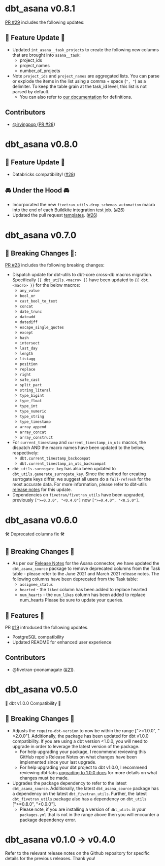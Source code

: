 # dbt_asana v0.8.1
[PR #29](https://github.com/fivetran/dbt_asana/pull/29) includes the following updates:
## 🎉 Feature Update 🎉
- Updated `int_asana__task_projects` to create the following new columns that are brought into `asana__task`:
  - project_ids
  - project_names
  - number_of_projects
- Note `project_ids` and `project_names` are aggregated lists. You can parse or explode the items in the list using a comma + space (`", "`) as a delimiter.
          To keep the table grain at the task_id level, this list is not parsed by default.
  - You can also refer to [our documentation](https://fivetran.github.io/dbt_asana/#!/overview) for definitions. 

## Contributors
- [@irvingpop ](https://github.com/irvingpop ) ([PR #28](https://github.com/fivetran/dbt_asana/pull/28))

# dbt_asana v0.8.0
## 🎉 Feature Update 🎉
- Databricks compatibility! ([#28](https://github.com/fivetran/dbt_asana/pull/28))

## 🚘 Under the Hood 🚘
- Incorporated the new `fivetran_utils.drop_schemas_automation` macro into the end of each Buildkite integration test job. ([#26](https://github.com/fivetran/dbt_asana/pull/26))
- Updated the pull request [templates](/.github). ([#26](https://github.com/fivetran/dbt_asana/pull/26))

# dbt_asana v0.7.0

## 🚨 Breaking Changes 🚨:
[PR #23](https://github.com/fivetran/dbt_asana/pull/23) includes the following breaking changes:
- Dispatch update for dbt-utils to dbt-core cross-db macros migration. Specifically `{{ dbt_utils.<macro> }}` have been updated to `{{ dbt.<macro> }}` for the below macros:
    - `any_value`
    - `bool_or`
    - `cast_bool_to_text`
    - `concat`
    - `date_trunc`
    - `dateadd`
    - `datediff`
    - `escape_single_quotes`
    - `except`
    - `hash`
    - `intersect`
    - `last_day`
    - `length`
    - `listagg`
    - `position`
    - `replace`
    - `right`
    - `safe_cast`
    - `split_part`
    - `string_literal`
    - `type_bigint`
    - `type_float`
    - `type_int`
    - `type_numeric`
    - `type_string`
    - `type_timestamp`
    - `array_append`
    - `array_concat`
    - `array_construct`
- For `current_timestamp` and `current_timestamp_in_utc` macros, the dispatch AND the macro names have been updated to the below, respectively:
    - `dbt.current_timestamp_backcompat`
    - `dbt.current_timestamp_in_utc_backcompat`
- `dbt_utils.surrogate_key` has also been updated to `dbt_utils.generate_surrogate_key`. Since the method for creating surrogate keys differ, we suggest all users do a `full-refresh` for the most accurate data. For more information, please refer to dbt-utils [release notes](https://github.com/dbt-labs/dbt-utils/releases) for this update.
- Dependencies on `fivetran/fivetran_utils` have been upgraded, previously `[">=0.3.0", "<0.4.0"]` now `[">=0.4.0", "<0.5.0"]`.

# dbt_asana v0.6.0
🛠 Deprecated columns fix 🛠
## 🚨 Breaking Changes 🚨
- As per our [Release Notes](https://fivetran.com/docs/applications/asana/changelog#june2021) for the Asana connector, we have updated the `dbt_asana_source` package to remove deprecated columns from the Task table - please refer to the June 2021 and March 2021 release notes. The following columns have been deprecated from the Task table:
  - `assignee_status`
  - `hearted` - the `liked` column has been added to replace hearted
  - `num_hearts` - the `num_likes` column has been added to replace num_hearts
Please be sure to update your queries.

## 🎉 Features 🎉
PR [#19](https://github.com/fivetran/dbt_asana/pull/19) introduced the following updates.
- PostgreSQL compatibility 
- Updated README for enhanced user experience

## Contributors
- @fivetran-poonamagate ([#21](https://github.com/fivetran/dbt_asana_source/pull/21)).

# dbt_asana v0.5.0
🎉 dbt v1.0.0 Compatibility 🎉
## 🚨 Breaking Changes 🚨
- Adjusts the `require-dbt-version` to now be within the range [">=1.0.0", "<2.0.0"]. Additionally, the package has been updated for dbt v1.0.0 compatibility. If you are using a dbt version <1.0.0, you will need to upgrade in order to leverage the latest version of the package.
  - For help upgrading your package, I recommend reviewing this GitHub repo's Release Notes on what changes have been implemented since your last upgrade.
  - For help upgrading your dbt project to dbt v1.0.0, I recommend reviewing dbt-labs [upgrading to 1.0.0 docs](https://docs.getdbt.com/docs/guides/migration-guide/upgrading-to-1-0-0) for more details on what changes must be made.
- Upgrades the package dependency to refer to the latest `dbt_asana_source`. Additionally, the latest `dbt_asana_source` package has a dependency on the latest `dbt_fivetran_utils`. Further, the latest `dbt_fivetran_utils` package also has a dependency on `dbt_utils` [">=0.8.0", "<0.9.0"].
  - Please note, if you are installing a version of `dbt_utils` in your `packages.yml` that is not in the range above then you will encounter a package dependency error.

# dbt_asana v0.1.0 -> v0.4.0
Refer to the relevant release notes on the Github repository for specific details for the previous releases. Thank you!
